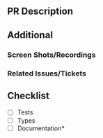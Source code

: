 ## PR Description

<!-- Please describe the feature/fix/chore you're introducing -->

## Additional

<!-- Remove if any does not apply -->

### Screen Shots/Recordings

<!-- Upload files here... -->

### Related Issues/Tickets

<!-- Add links or commands e.g. Closes #<ISSUE_NUMBER> -->

## Checklist

- [ ] Tests
- [ ] Types
- [ ] Documentation\*
